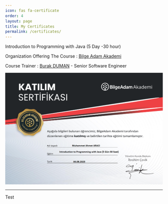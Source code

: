 ```yaml
---
icon: fas fa-certificate
order: 4
layout: page
title: My Certificates
permalink: /certificates/
---
```


Introduction to Programming with Java (5 Day -30 hour)

Organization Offering The Course : [Bilge Adam Akademi](https://akademi.bilgeadam.com/)

Course Trainer : [Burak DUMAN](https://www.linkedin.com/in/burak-duman-09a34971/) - Senior Software Engineer

![Sertifika](/assets/img/java_certificate.png)

---

Test
